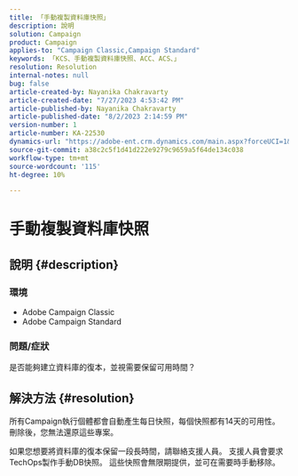 ```yaml
---
title: 「手動複製資料庫快照」
description: 說明
solution: Campaign
product: Campaign
applies-to: "Campaign Classic,Campaign Standard"
keywords: 「KCS、手動複製資料庫快照、ACC、ACS、」
resolution: Resolution
internal-notes: null
bug: false
article-created-by: Nayanika Chakravarty
article-created-date: "7/27/2023 4:53:42 PM"
article-published-by: Nayanika Chakravarty
article-published-date: "8/2/2023 2:14:59 PM"
version-number: 1
article-number: KA-22530
dynamics-url: "https://adobe-ent.crm.dynamics.com/main.aspx?forceUCI=1&pagetype=entityrecord&etn=knowledgearticle&id=d7f6e322-9e2c-ee11-bdf4-6045bd006149"
source-git-commit: a38c2c5f1d41d222e9279c9659a5f64de134c038
workflow-type: tm+mt
source-wordcount: '115'
ht-degree: 10%

---
```


# 手動複製資料庫快照

## 說明 {#description}


### 環境

- Adobe Campaign Classic
- Adobe Campaign Standard


### 問題/症狀

是否能夠建立資料庫的復本，並視需要保留可用時間？


## 解決方法 {#resolution}


所有Campaign執行個體都會自動產生每日快照，每個快照都有14天的可用性。 刪除後，您無法還原這些專案。

如果您想要將資料庫的復本保留一段長時間，請聯絡支援人員。 支援人員會要求TechOps製作手動DB快照。 這些快照會無限期提供，並可在需要時手動移除。
